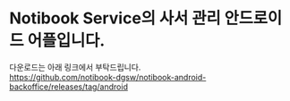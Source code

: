 # Notibook Service의 사서 관리 안드로이드 어플입니다.

다운로드는 아래 링크에서 부탁드립니다.<br>
https://github.com/notibook-dgsw/notibook-android-backoffice/releases/tag/android
